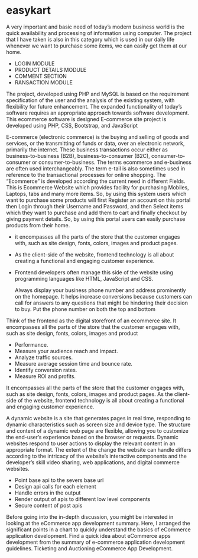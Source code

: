 # easykart
A very important and basic need of today’s modern business world
is the quick availability and processing of information using
computer. The project that I have taken is also in this category which
is used in our daily life whenever we want to purchase some items,
we can easily get them at our home.

- LOGIN MODULE
- PRODUCT DETAILS MODULE
- COMMENT SECTION
- RANSACTION MODULE

The project, developed using PHP and MySQL is based
on the requirement specification of the user and the
analysis of the existing system, with flexibility for future
enhancement. The expanded functionality of today’s
software requires an appropriate approach towards
software development. This ecommerce software is
designed E-commerce site project is developed using PHP,
CSS, Bootstrap, and JavaScript

E-commerce (electronic commerce) is the buying and selling of goods and services, or the transmitting of funds or data, over an electronic network, primarily the internet. These business transactions occur either as business-to-business (B2B), business-to-consumer (B2C), consumer-to-consumer or consumer-to-business. The terms ecommerce and e-business are often used interchangeably. The term e-tail is also sometimes used in reference to the transactional processes for online shopping. The “Ecommerce” is developed according the current need in different Fields. This is Ecommerce Website which provides facility for purchasing Mobiles, Laptops, tabs and many more items. So, by using this system users which want to purchase some products will first Register an account on this portal then Login through their Username and Password, and then Select items which they want to purchase and add them to cart and finally checkout by giving payment details. So, by using this portal users can easily purchase products from their home.

- it encompasses all the parts of the store that the customer engages with, such as site design, fonts, colors, images and product pages.
- As the client-side of the website, frontend technology is all about creating a functional and engaging customer experience.
- Frontend developers often manage this side of the website using programming languages like HTML, JavaScript and CSS.
 
  Always display your business phone number and address prominently on the homepage. It helps increase conversions because customers can call for answers to any questions that might be hindering their decision to buy. Put the phone number on both the top and bottom
  
Think of the frontend as the digital storefront of an ecommerce site. It encompasses all the parts of the store that the customer engages with, such as site design, fonts, colors, images and product 

- Performance.
- Measure your audience reach and impact.
- Analyze traffic sources.
- Measure average session time and bounce rate. 
- Identify conversion rates.
- Measure ROI and profits. 

It encompasses all the parts of the store that the customer engages with, such as site design, fonts, colors, images and product pages. As the client-side of the website, frontend technology is all about creating a functional and engaging customer experience. 

A dynamic website is a site that generates pages in real time, responding to dynamic characteristics such as screen size and device type. The structure and content of a dynamic web page are flexible, allowing you to customize the end-user’s experience based on the browser or requests.
Dynamic websites respond to user actions to display the relevant content in an appropriate format. The extent of the change the website can handle differs according to the intricacy of the website’s interactive components and the developer’s skill video sharing, web applications, and digital commerce websites.
- Point base api to the severs base url 
- Design api calls for each element 
- Handle errors in the output
- Render output of apis to different low level components
- Secure content of post apis

Before going into the in-depth discussion, you might be interested in looking at the eCommerce  app development  summary. Here, I arranged the significant points in a chart to quickly understand the basics of eCommerce application development. Find a quick idea about eCommerce apps development from the summary of e-commerce application development guidelines.
Ticketing and Auctioning eCommerce App Development.


